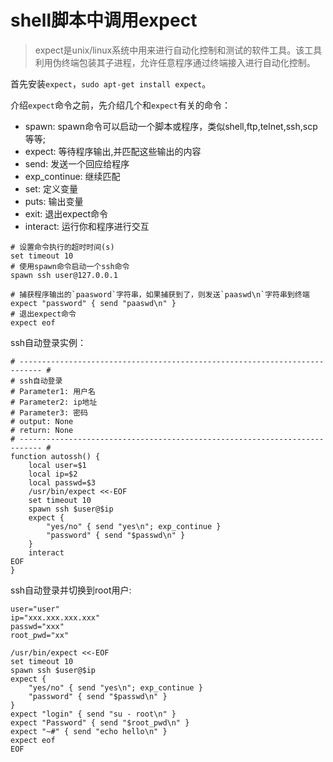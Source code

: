 # shell脚本中调用expect

> expect是unix/linux系统中用来进行自动化控制和测试的软件工具。该工具利用伪终端包装其子进程，允许任意程序通过终端接入进行自动化控制。

首先安装`expect`，`sudo apt-get install expect`。

介绍`expect`命令之前，先介绍几个和`expect`有关的命令：

+ spawn: spawn命令可以启动一个脚本或程序，类似shell,ftp,telnet,ssh,scp等等;
+ expect: 等待程序输出,并匹配这些输出的内容
+ send: 发送一个回应给程序
+ exp_continue: 继续匹配
+ set: 定义变量
+ puts: 输出变量
+ exit: 退出expect命令
+ interact: 运行你和程序进行交互

```shell
# 设置命令执行的超时时间(s)
set timeout 10
# 使用spawn命令启动一个ssh命令
spawn ssh user@127.0.0.1

# 捕获程序输出的`paasword`字符串，如果捕获到了，则发送`paaswd\n`字符串到终端
expect "password" { send "paaswd\n" }
# 退出expect命令
expect eof
```

ssh自动登录实例：

```shell
# --------------------------------------------------------------------------- #
# ssh自动登录
# Parameter1: 用户名
# Parameter2: ip地址
# Parameter3: 密码
# output: None
# return: None
# --------------------------------------------------------------------------- #
function autossh() {
    local user=$1
    local ip=$2
    local passwd=$3
    /usr/bin/expect <<-EOF
    set timeout 10
    spawn ssh $user@$ip
    expect {
        "yes/no" { send "yes\n"; exp_continue }
        "password" { send "$passwd\n" }
    }
    interact
EOF
}
```

ssh自动登录并切换到root用户:

```shell
user="user"
ip="xxx.xxx.xxx.xxx"
passwd="xxx"
root_pwd="xx"

/usr/bin/expect <<-EOF
set timeout 10
spawn ssh $user@$ip
expect {
    "yes/no" { send "yes\n"; exp_continue }
    "password" { send "$passwd\n" }
}
expect "login" { send "su - root\n" }
expect "Password" { send "$root_pwd\n" }
expect "~#" { send "echo hello\n" }
expect eof
EOF
```
